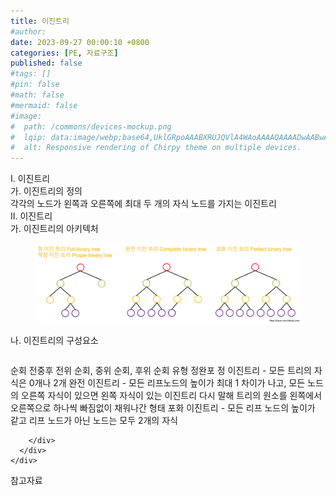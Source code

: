 ```yaml
---
title: 이진트리
#author: 
date: 2023-09-27 00:00:10 +0800
categories: [PE, 자료구조]
published: false
#tags: []
#pin: false
#math: false
#mermaid: false
#image:
#  path: /commons/devices-mockup.png
#  lqip: data:image/webp;base64,UklGRpoAAABXRUJQVlA4WAoAAAAQAAAADwAABwAAQUxQSDIAAAARL0AmbZurmr57yyIiqE8oiG0bejIYEQTgqiDA9vqnsUSI6H+oAERp2HZ65qP/VIAWAFZQOCBCAAAA8AEAnQEqEAAIAAVAfCWkAALp8sF8rgRgAP7o9FDvMCkMde9PK7euH5M1m6VWoDXf2FkP3BqV0ZYbO6NA/VFIAAAA
#  alt: Responsive rendering of Chirpy theme on multiple devices.
---
```


<div class="post-wrap">
  <div class="para">
    <div class="para-title">
      I. 이진트리
    </div>
    <div class="para-cntnt">
      <div class="para">
        <div class="para-title">
          가. 이진트리의 정의
        </div>
        <div class="para-cntnt">
            각각의 노드가 왼쪽과 오른쪽에 최대 두 개의 자식 노드를 가지는 이진트리
        </div>
      </div>
    </div>
  </div>
  
  <div class="para">
    <div class="para-title">
      II. 이진트리
    </div>
    <div class="para-cntnt">
      <div class="para">
        <div class="para-title">
          가. 이진트리의 아키텍처
        </div>
        <div class="para-cntnt">
          <figure class="post-figure">
            <img src="/assets/img/posts/이진트리.png" alt="이진트리">
<!--            <figcaption>Source: Unveiling the Metaverse: Exploring Emerging Trends, Multifaceted Perspectives, and Future Challenges</figcaption>-->
          </figure>
        </div>
      </div>
      <div class="para">
        <div class="para-title">
          나. 이진트리의 구성요소
        </div>
        <div class="para-cntnt">
          <table class="post-table">
          </table>
          순회 전중후
  전위 순회, 중위 순회, 후위 순회 
유형 정완포
  정 이진트리 - 모든 트리의 자식은 0개나 2개
  완전 이진트리 - 모든 리프노드의 높이가 최대 1 차이가 나고, 
    모든 노드의 오른쪽 자식이 있으면 왼쪽 자식이 있는 이진트리
    다시 말해 트리의 원소를 왼쪽에서 오른쪽으로 하나씩 빠짐없이 채워나간 형태
  포화 이진트리 - 모든 리프 노드의 높이가 같고 리프 노드가 아닌 노드는 모두 2개의 자식

        </div>
      </div>
    </div>
  </div>

  <div class="refr-wrap">
    <div class="refr-title">
        참고자료
    </div>
    <ol class="refr-list">
    <!--    <li>(나현식, 최대선) <a target="_blank" href="https://scienceon.kisti.re.kr/commons/util/originalView.do?cn=JAKO202225948430499&oCn=JAKO202225948430499&dbt=JAKO&journal=NJOU00291864">메타버스 보안 위협 요소 및 대응 방안 검토</a></li>-->
    <!--    <li>(M. Uddin, S. Manickam, H. Ullah, M. Obaidat and A. Dandoush) <a target="_blank" href="https://ieeexplore.ieee.org/abstract/document/10138386">Unveiling the Metaverse: Exploring Emerging Trends, Multifaceted Perspectives, and Future Challenges</a></li>-->
    </ol>
  </div>
</div>
